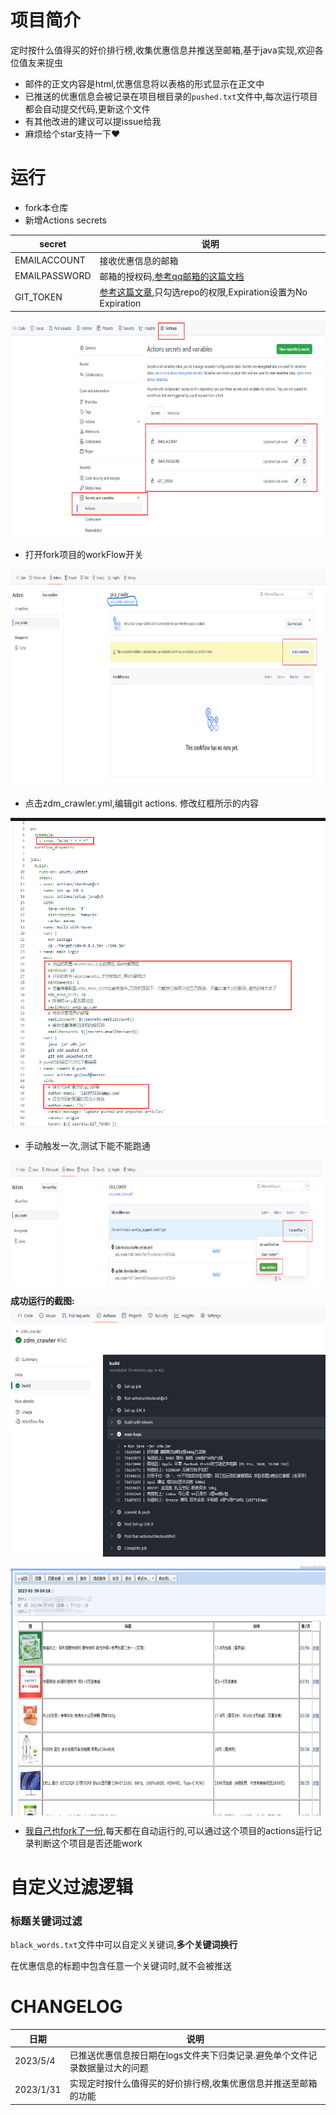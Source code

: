 # 项目简介

定时按什么值得买的好价排行榜,收集优惠信息并推送至邮箱,基于java实现,欢迎各位值友来捉虫 
* 邮件的正文内容是html,优惠信息将以表格的形式显示在正文中
* 已推送的优惠信息会被记录在项目根目录的`pushed.txt`文件中,每次运行项目都会自动提交代码,更新这个文件
* 有其他改进的建议可以提issue给我
* 麻烦给个star支持一下:heart:

# 运行

[](https://cloud.tencent.com/developer/article/2200768)

*  fork本仓库
*  新增Actions secrets

| secret        | 说明                                                         |
| ------------- | ------------------------------------------------------------ |
| EMAILACCOUNT  | 接收优惠信息的邮箱                                           |
| EMAILPASSWORD | 邮箱的授权码,[参考qq邮箱的这篇文档](https://service.mail.qq.com/cgi-bin/help?subtype=1&&id=28&&no=1001256) |
| GIT_TOKEN     | [参考这篇文章](http://t.zoukankan.com/joe235-p-15152380.html),只勾选repo的权限,Expiration设置为No Expiration |

<img src="https://raw.githubusercontent.com/lx1169732264/Images/master/zdmActions.png" width = "700" height = "350" alt="图片名称" align=center />



* 打开fork项目的workFlow开关

<img src="https://raw.githubusercontent.com/lx1169732264/Images/master/enableWorkFlow.png" width = "700" height = "350" alt="图片名称" align=center />

* 点击zdm_crawler.yml,编辑git actions. 修改红框所示的内容

<img src="https://raw.githubusercontent.com/lx1169732264/Images/master/zdm%E4%BF%AE%E6%94%B9actions%E9%85%8D%E7%BD%AE.png" width = "700" height = "500" alt="图片名称" align=center />



* 手动触发一次,测试下能不能跑通

<img src="https://raw.githubusercontent.com/lx1169732264/Images/master/runWorkFlow.png" width = "500" height = "200" alt="图片名称" align=center />



**成功运行的截图:**   
<img src="https://raw.githubusercontent.com/lx1169732264/Images/master/zdm%E6%88%90%E5%8A%9F%E8%BF%90%E8%A1%8C%E6%88%AA%E5%9B%BE.png" width = "700" height = "400" alt="图片名称" align=center />



<img src="https://raw.githubusercontent.com/lx1169732264/Images/master/zdm%E9%82%AE%E7%AE%B1%E6%88%AA%E5%9B%BE.png" width = "700" height = "400" alt="图片名称" align=center />

* [我自己也fork了一份](https://github.com/PhantomStrikers/zdm),每天都在自动运行的,可以通过这个项目的actions运行记录判断这个项目是否还能work



# 自定义过滤逻辑

### 标题关键词过滤

`black_words.txt`文件中可以自定义关键词,**多个关键词换行**

在优惠信息的标题中包含任意一个关键词时,就不会被推送   



# CHANGELOG

| 日期        | 说明                                                         |
| ------------- | ------------------------------------------------------------ |
| 2023/5/4  | 已推送优惠信息按日期在logs文件夹下归类记录.避免单个文件记录数据量过大的问题 |
| 2023/1/31  | 实现定时按什么值得买的好价排行榜,收集优惠信息并推送至邮箱的功能  |


